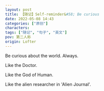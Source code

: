 ```yaml
---
layout: post
title: 【随记】Self-reminder&#58; Be curious
date: 2022-05-08 14:43
categories: ["原创"]
characters: 
tags: ["随记", "句子", "英文"]
pov: 第二人称
origin: Lofter
---
```


Be curious about the world. Always.

Like the Doctor.

Like the God of Human.

Like the alien researcher in 'Alien Journal'.
